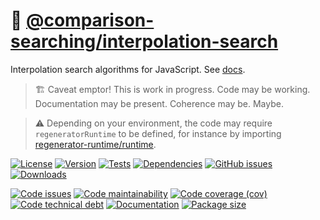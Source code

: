 :dango: [@comparison-searching/interpolation-search](https://comparison-searching.github.io/interpolation-search)
==

Interpolation search algorithms for JavaScript.
See [docs](https://comparison-searching.github.io/interpolation-search/index.html).

> :building_construction: Caveat emptor! This is work in progress. Code may be
> working. Documentation may be present. Coherence may be. Maybe.

> :warning: Depending on your environment, the code may require
> `regeneratorRuntime` to be defined, for instance by importing
> [regenerator-runtime/runtime](https://www.npmjs.com/package/regenerator-runtime).

[![License](https://img.shields.io/github/license/comparison-searching/interpolation-search.svg)](https://raw.githubusercontent.com/comparison-searching/interpolation-search/main/LICENSE)
[![Version](https://img.shields.io/npm/v/@comparison-searching/interpolation-search.svg)](https://www.npmjs.org/package/@comparison-searching/interpolation-search)
[![Tests](https://img.shields.io/github/actions/workflow/status/comparison-searching/interpolation-search/ci.yml?branch=main&event=push&label=tests)](https://github.com/comparison-searching/interpolation-search/actions/workflows/ci.yml?query=branch:main)
[![Dependencies](https://img.shields.io/librariesio/github/comparison-searching/interpolation-search.svg)](https://github.com/comparison-searching/interpolation-search/network/dependencies)
[![GitHub issues](https://img.shields.io/github/issues/comparison-searching/interpolation-search.svg)](https://github.com/comparison-searching/interpolation-search/issues)
[![Downloads](https://img.shields.io/npm/dm/@comparison-searching/interpolation-search.svg)](https://www.npmjs.org/package/@comparison-searching/interpolation-search)

[![Code issues](https://img.shields.io/codeclimate/issues/comparison-searching/interpolation-search.svg)](https://codeclimate.com/github/comparison-searching/interpolation-search/issues)
[![Code maintainability](https://img.shields.io/codeclimate/maintainability/comparison-searching/interpolation-search.svg)](https://codeclimate.com/github/comparison-searching/interpolation-search/trends/churn)
[![Code coverage (cov)](https://img.shields.io/codecov/c/gh/comparison-searching/interpolation-search/main.svg)](https://codecov.io/gh/comparison-searching/interpolation-search)
[![Code technical debt](https://img.shields.io/codeclimate/tech-debt/comparison-searching/interpolation-search.svg)](https://codeclimate.com/github/comparison-searching/interpolation-search/trends/technical_debt)
[![Documentation](https://comparison-searching.github.io/interpolation-search/badge.svg)](https://comparison-searching.github.io/interpolation-search/source.html)
[![Package size](https://img.shields.io/bundlephobia/minzip/@comparison-searching/interpolation-search)](https://bundlephobia.com/result?p=@comparison-searching/interpolation-search)
